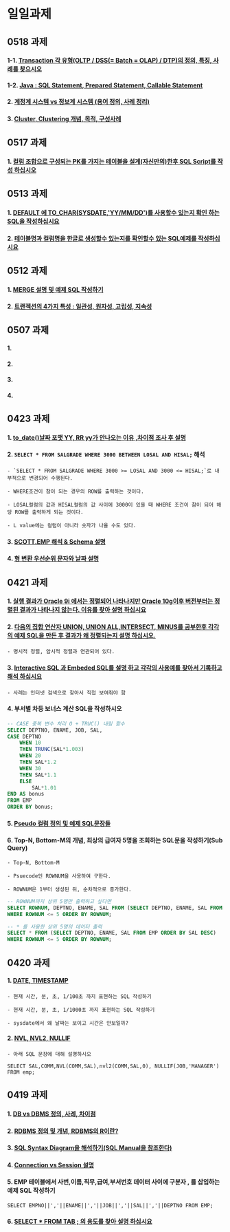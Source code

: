 # 일일과제


## 0518 과제

#### 1-1. [Transaction 각 유형(OLTP / DSS(= Batch = OLAP) / DTP)의 정의, 특징, 사례를 찾으시오]()

#### 1-2. [Java : SQL Statement, Prepared Statement, Callable Statement]()

#### 2. [계정계 시스템 vs 정보계 시스템 (용어 정의, 사례 정리)]()

#### 3. [Cluster, Clustering 개념, 목적, 구성사례]()



## 0517 과제

#### 1. [컬럼 조합으로 구성되는 PK를 가지는 테이블을 설계(자신만의)한후 SQL Script를 작성 하십시오](https://github.com/hennylee/kopo-04-database/blob/main/assignment/2021-05-18-database-PrimaryKey.md)


## 0513 과제

#### 1. [DEFAULT 에 TO_CHAR(SYSDATE,'YY/MM/DD')를 사용할수 있는지 확인 하는 SQL을 작성하십시요](https://github.com/hennylee/kopo-04-database/blob/main/assignment/2021-05-14-database-DEFAULT.md)

#### 2. [테이블명과 컬럼명을 한글로 생성할수 있는지를 확인할수 있는 SQL예제를 작성하십시요]()



## 0512 과제

#### 1. [MERGE 설명 및 예제 SQL 작성하기](https://github.com/hennylee/kopo-04-database/blob/main/assignment/2021-05-13-database-MERGE.md)

#### 2. [트랜젝션의 4가지 특성 : 일관성, 원자성, 고립성, 지속성](https://github.com/hennylee/kopo-04-database/blob/main/assignment/2021-05-12-database-ACID.md)


## 0507 과제

#### 1. []()

#### 2. []()

#### 3. []()

#### 4. []()


## 0423 과제

#### 1. [to_date()날짜 포맷 YY, RR yy가 안나오는 이유 ,차이점 조사 후 설명](https://github.com/hennylee/kopo-04-database/blob/main/assignment/2021-04-20-database-Date.md#yyrr-%EC%B0%A8%EC%9D%B4%EB%8A%94)

#### 2. `SELECT * FROM SALGRADE WHERE 3000 BETWEEN LOSAL AND HISAL;` 해석

    - `SELECT * FROM SALGRADE WHERE 3000 >= LOSAL AND 3000 <= HISAL;`로 내부적으로 변경되어 수행된다.
    
    - WHERE조건이 참이 되는 경우의 ROW를 출력하는 것이다.

    - LOSAL컬럼의 값과 HISAL컬럼의 값 사이에 3000이 있을 때 WHERE 조건이 참이 되어 해당 ROW를 출력하게 되는 것이다.

    - L value에는 컬럼이 아니라 숫자가 나올 수도 있다.

#### 3. [SCOTT.EMP 해석 & Schema 설명](https://github.com/hennylee/kopo-04-database/blob/main/assignment/2021-04-26-database-Schema.md)

#### 4. [형 변환 우선순위 문자와 날짜 설명](https://github.com/hennylee/kopo-04-database/blob/main/assignment/2021-04-26-database-TypeConversion.md)



## 0421 과제

#### 1. [실행 결과가 Oracle 9i 에서는 정렬되어 나타나지만 Oracle 10g이후 버전부터는 정렬된 결과가 나타나지 않는다. 이유를 찾아 설명 하십시요](https://github.com/hennylee/kopo-04-database/blob/main/assignment/2021-04-22-database-10g-HashSort.md)
 
#### 2. [다음의 집합 연산자 UNION, UNION ALL,INTERSECT, MINUS를 공부한후 각각의 예제 SQL을 만든 후 결과가 왜 정렬되는지 설명 하십시오.](https://github.com/hennylee/kopo-04-database/blob/main/assignment/2021-04-22-database-SetOperator.md)

    - 명시적 정렬, 암시적 정렬과 연관되어 있다. 

#### 3. [Interactive SQL 과 Embeded SQL를 설명 하고 각각의 사용예를 찾아서 기록하고 해석 하십시요](https://github.com/hennylee/kopo-04-database/blob/main/assignment/2021-04-22-database-EmbededSQL.md)

    - 사례는 인터넷 검색으로 찾아서 직접 보여줘야 함

#### 4. 부서별 차등 보너스 계산 SQL을 작성하시오

```SQL
-- CASE 중복 변수 처리 O + TRUC() 내림 함수
SELECT DEPTNO, ENAME, JOB, SAL,
CASE DEPTNO
    WHEN 10 
    THEN TRUNC(SAL*1.003)
    WHEN 20
    THEN SAL*1.2
    WHEN 30
    THEN SAL*1.1
    ELSE
        SAL*1.01
END AS bonus
FROM EMP
ORDER BY bonus; 
```

#### 5. [Pseudo 컬럼 정의 및 예제 SQL문장들](https://github.com/hennylee/kopo-04-database/blob/main/assignment/2021-04-22-database-PseudoColumn.md)

#### 6. Top-N, Bottom-M의 개념, 최상의 급여자 5명을 조회하는 SQL문을 작성하기(Sub Query)
    - Top-N, Bottom-M

    - Psuecode인 ROWNUM을 사용하여 구한다.

    - ROWNUM은 1부터 생성된 뒤, 순차적으로 증가한다. 

```SQL
-- ROWNUM까지 상위 5명만 출력하고 싶다면
SELECT ROWNUM, DEPTNO, ENAME, SAL FROM (SELECT DEPTNO, ENAME, SAL FROM EMP ORDER BY SAL DESC) 
WHERE ROWNUM <= 5 ORDER BY ROWNUM;

-- * 를 사용한 상위 5명의 데이터 출력
SELECT * FROM (SELECT DEPTNO, ENAME, SAL FROM EMP ORDER BY SAL DESC) 
WHERE ROWNUM <= 5 ORDER BY ROWNUM;
```

## 0420 과제

#### 1. [DATE, TIMESTAMP](https://github.com/hennylee/kopo-04-database/blob/main/assignment/2021-04-20-database-Date.md#sysdate-%EA%B3%B5%EC%8B%9D%EB%AC%B8%EC%84%9C)
    - 현재 시간, 분, 초, 1/100초 까지 표현하는 SQL 작성하기

    - 현재 시간, 분, 초, 1/1000초 까지 표현하는 SQL 작성하기

    - sysdate에서 왜 날짜는 보이고 시간은 안보일까?

#### 2. [NVL, NVL2, NULLIF](https://github.com/hennylee/kopo-04-database/blob/main/assignment/2021-04-20-database-NULL.md)

    - 아래 SQL 문장에 대해 설명하시오

```
SELECT SAL,COMM,NVL(COMM,SAL),nvl2(COMM,SAL,0), NULLIF(JOB,'MANAGER') FROM emp;
```


## 0419 과제
#### 1. [DB vs DBMS 정의, 사례, 차이점](https://github.com/hennylee/kopo-04-database/blob/main/assignment/2021-04-19-database-DB-DBMS.md)

#### 2. [RDBMS 정의 및 개념, RDBMS의 R이란?](https://github.com/hennylee/kopo-04-database/blob/main/assignment/2021-04-19-database-RDBMS.md)

#### 3. [SQL Syntax Diagram을 해석하기(SQL Manual을 참조한다)](https://github.com/hennylee/kopo-04-database/blob/main/assignment/2021-04-19-database-Syntax-Diagrams.md)

#### 4. [Connection vs Session 설명](https://github.com/hennylee/kopo-04-database/blob/main/assignment/2021-04-19-database-Connection-Session.md)

#### 5. EMP 테이블에서 사번,이름,직무,급여,부서번호 데이터 사이에 구분자 , 를 삽입하는 예제 SQL 작성하기

```
SELECT EMPNO||','||ENAME||','||JOB||','||SAL||','||DEPTNO FROM EMP;
````

#### 6. [SELECT * FROM TAB ; 의 용도를 찾아 설명 하십시요](https://github.com/hennylee/kopo-04-database/blob/main/assignment/2021-04-19-database-TAB.md)


